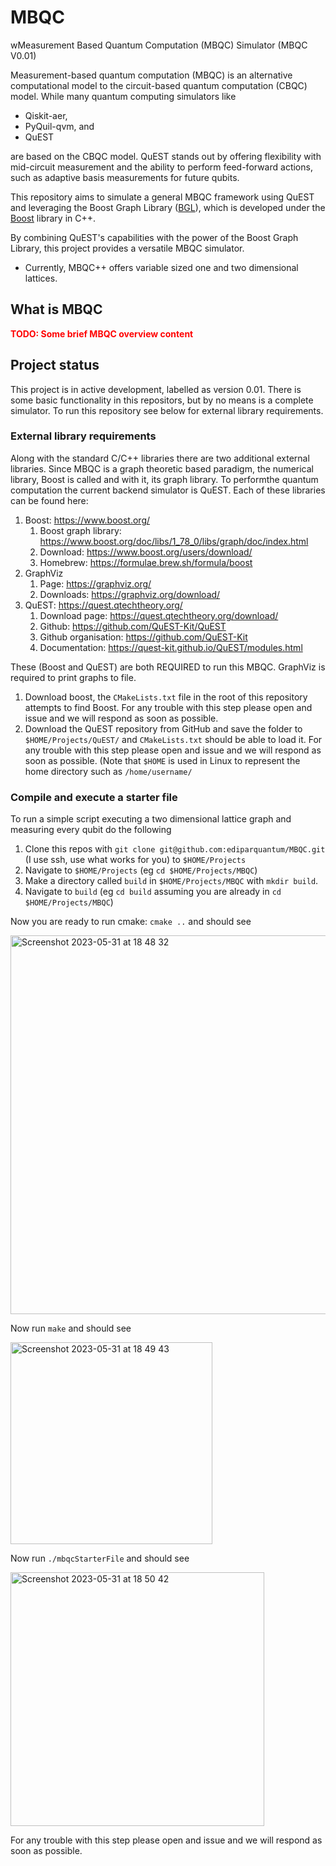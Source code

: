 # 


# MBQC

wMeasurement Based Quantum Computation (MBQC) Simulator (MBQC V0.01)

Measurement-based quantum computation (MBQC) is an alternative computational model to the circuit-based quantum computation (CBQC) model. While many quantum computing simulators like 

+ Qiskit-aer,
+ PyQuil-qvm, and
+ QuEST 
  
are based on the CBQC model. QuEST stands out by offering flexibility with mid-circuit measurement and the ability to perform feed-forward actions, such as adaptive basis measurements for future qubits. 


This repository aims to simulate a general MBQC framework using QuEST and leveraging the Boost Graph Library ([BGL](https://www.boost.org/doc/libs/1_78_0/libs/graph/doc/index.html)), which is developed under the [Boost](https://www.boost.org/) library in C++.

By combining QuEST's capabilities with the power of the Boost Graph Library, this project provides a versatile MBQC simulator. 

+ Currently, MBQC++ offers variable sized one and two dimensional lattices.



## What is MBQC


**<span style="color:red">TODO: Some brief MBQC overview content</span>**


## Project status

This project is in active development, labelled as version 0.01. There is some basic functionality in this repositors, but by no means is a complete simulator. To run this repository see below for external library requirements.

### External library requirements

Along with the standard C/C++ libraries there are two additional external libraries. Since MBQC is a graph theoretic based paradigm, the numerical library, Boost is called and with it, its graph library. To performthe quantum computation the current backend simulator is QuEST. Each of these libraries can be found here:

1. Boost: https://www.boost.org/
    1. Boost graph library: https://www.boost.org/doc/libs/1_78_0/libs/graph/doc/index.html
    2. Download: https://www.boost.org/users/download/
    3. Homebrew: https://formulae.brew.sh/formula/boost
2. GraphViz
    1. Page: https://graphviz.org/
    2. Downloads: https://graphviz.org/download/ 
3. QuEST: https://quest.qtechtheory.org/
    1. Download page: https://quest.qtechtheory.org/download/
    2. Github: https://github.com/QuEST-Kit/QuEST
    3. Github organisation: https://github.com/QuEST-Kit
    4. Documentation: https://quest-kit.github.io/QuEST/modules.html

These (Boost and QuEST) are both REQUIRED to run this MBQC. GraphViz is required to print graphs to file.

1. Download boost, the `CMakeLists.txt` file in the root of this repository attempts to find Boost. For any trouble with this step please open and issue and we will respond as soon as possible.
2. Download the QuEST repository from GitHub and save the folder to `$HOME/Projects/QuEST/` and `CMakeLists.txt` should be able to load it. For any trouble with this step please open and issue and we will respond as soon as possible. (Note that `$HOME` is used in Linux to represent the home directory such as `/home/username/`

### Compile and execute a starter file

To run a simple script executing a two dimensional lattice graph and measuring every qubit do the following

1. Clone this repos with `git clone git@github.com:ediparquantum/MBQC.git` (I use ssh, use what works for you) to `$HOME/Projects`
2. Navigate to `$HOME/Projects` (eg `cd $HOME/Projects/MBQC`)
3. Make a directory called `build` in `$HOME/Projects/MBQC` with `mkdir build`.
4. Navigate to `build` (eg `cd build` assuming you are already in `cd $HOME/Projects/MBQC`)

Now you are ready to run cmake: `cmake ..` and should see

<img width="606" alt="Screenshot 2023-05-31 at 18 48 32" src="https://github.com/ediparquantum/MBQC/assets/19248072/e96fe87c-22da-4577-af21-4b8ee6bfe1e0">

Now run `make` and should see

<img width="323" alt="Screenshot 2023-05-31 at 18 49 43" src="https://github.com/ediparquantum/MBQC/assets/19248072/54bf8aae-a043-4ce1-97f8-7ed8db6b3cf8">

Now run `./mbqcStarterFile` and should see

<img width="406" alt="Screenshot 2023-05-31 at 18 50 42" src="https://github.com/ediparquantum/MBQC/assets/19248072/4c3b9da3-d212-49b5-b1a7-3ff77ee524ff">

For any trouble with this step please open and issue and we will respond as soon as possible.


